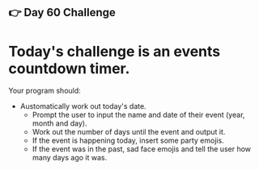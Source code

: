 ## 👉 Day 60 Challenge
# Today's challenge is an events countdown timer.

Your program should:

- Austomatically work out today's date.
    - Prompt the user to input the name and date of their event (year, month and day).
    - Work out the number of days until the event and output it.
    - If the event is happening today, insert some party emojis.
    - If the event was in the past, sad face emojis and tell the user how many days ago it was.